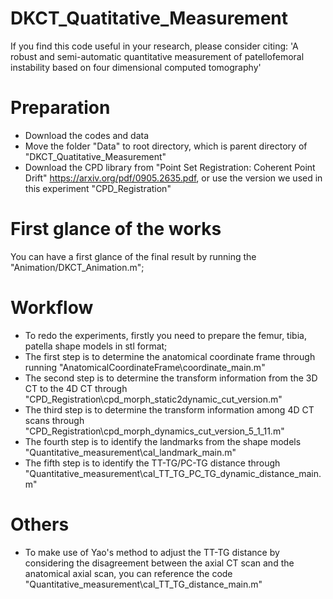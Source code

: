 # DKCT_Quatitative_Measurement
If you find this code useful in your research, please consider citing:
'A robust and semi-automatic quantitative measurement of patellofemoral instability based on four dimensional computed tomography'

# Preparation
* Download the codes and data
* Move the folder "Data" to root directory, which is parent directory of "DKCT_Quatitative_Measurement"
* Download the CPD library from "Point Set Registration: Coherent Point Drift" https://arxiv.org/pdf/0905.2635.pdf, or use the version we used in this experiment "CPD_Registration" 

# First glance of the works
You can have a first glance of the final result by running the "Animation/DKCT_Animation.m";

# Workflow
* To redo the experiments, firstly you need to prepare the femur, tibia, patella shape models in stl format; 
* The first step is to determine the anatomical coordinate frame through running "AnatomicalCoordinateFrame\coordinate_main.m"
* The second step is to determine the transform information from the 3D CT to the 4D CT through "CPD_Registration\cpd_morph_static2dynamic_cut_version.m"
* The third step is to determine the transform information among 4D CT scans through "CPD_Registration\cpd_morph_dynamics_cut_version_5_1_11.m"
* The fourth step is to identify the landmarks from the shape models "Quantitative_measurement\cal_landmark_main.m"
* The fifth step is to identify the TT-TG/PC-TG distance through "Quantitative_measurement\cal_TT_TG_PC_TG_dynamic_distance_main.m"

# Others
* To make use of Yao's method to adjust the TT-TG distance by considering the disagreement between the axial CT scan and the anatomical axial scan, you can reference the code "Quantitative_measurement\cal_TT_TG_distance_main.m"
